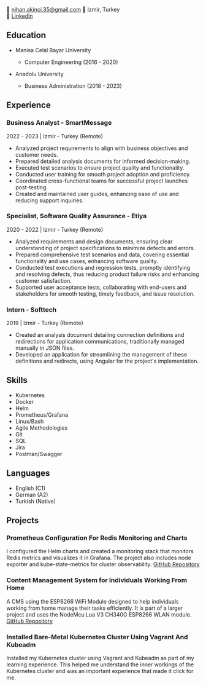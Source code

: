 📧 nihan.akinci.35@gmail.com
📍 Izmir, Turkey   
🔗 [LinkedIn](https://linkedin.com/in/nihanakinci)

## Education

- Manisa Celal Bayar University
  - Computer Engineering (2016 - 2020)
    
- Anadolu University
  - Business Administration (2018 - 2023)

## Experience

### Business Analyst - SmartMessage
2022 - 2023 | Izmir - Turkey (Remote)

- Analyzed project requirements to align with business objectives and customer needs.
- Prepared detailed analysis documents for informed decision-making.
- Executed test scenarios to ensure project quality and functionality.
- Conducted user training for smooth project adoption and proficiency.
- Coordinated cross-functional teams for successful project launches post-testing.
- Created and maintained user guides, enhancing ease of use and reducing support inquiries.

### Specialist, Software Quality Assurance - Etiya
2020 - 2022 | Izmir - Turkey (Remote)

- Analyzed requirements and design documents, ensuring clear understanding of project specifications to minimize defects and errors.
- Prepared comprehensive test scenarios and data, covering essential functionality and use cases, enhancing software quality.
- Conducted test executions and regression tests, promptly identifying and resolving defects, thus reducing product failure risks and enhancing customer satisfaction.
- Supported user acceptance tests, collaborating with end-users and stakeholders for smooth testing, timely feedback, and issue resolution.

### Intern - Softtech
2019 | Izmir - Turkey (Remote)

- Created an analysis document detailing connection definitions and redirections for application communications, traditionally managed manually in JSON files.
- Developed an application for streamlining the management of these definitions and redirects, using Angular for the project's implementation.

## Skills

- Kubernetes
- Docker
- Helm
- Prometheus/Grafana
- Linux/Bash
- Agile Methodologies
- Git
- SQL
- Jira
- Postman/Swagger

## Languages

- English (C1)
- German (A2)
- Turkish (Native)

## Projects
### Prometheus Configuration For Redis Monitoring and Charts
I configured the Helm charts and created a monitoring stack that monitors Redis metrics and visualizes it in Grafana. The project also includes node exporter and kube-state-metrics for cluster observability.
[GitHub Repository](https://github.com/naknc/K8s-Monitoring-Stack-with-Helm)

### Content Management System for Individuals Working From Home
A CMS using the ESP8266 WiFi Module designed to help individuals working from home manage their tasks efficiently. It is part of a larger project and uses the NodeMcu Lua V3 CH340G ESP8266 WLAN module.
[GitHub Repository](https://github.com/naknc/CMS-for-Individuals-Working-From-Home-Using-ESP8266)

### Installed Bare-Metal Kubernetes Cluster Using Vagrant And Kubeadm
Installed my Kubernetes cluster using Vagrant and Kubeadm as part of my learning experience. This helped me understand the inner workings of the Kubernetes cluster and was an important experience that made it click for me.

